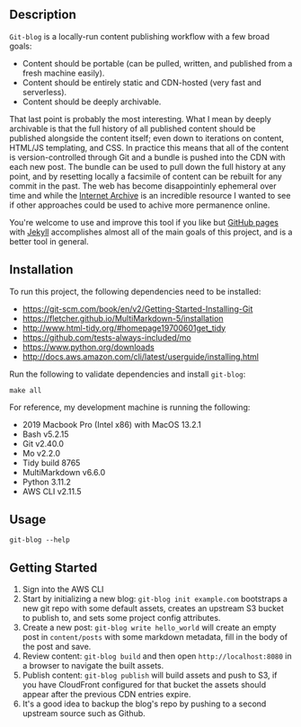 Description
-----------

`Git-blog` is a locally-run content publishing workflow with a few broad goals:
- Content should be portable (can be pulled, written, and published from a fresh machine easily).
- Content should be entirely static and CDN-hosted (very fast and serverless).
- Content should be deeply archivable.

That last point is probably the most interesting. What I mean by deeply archivable is that the full history of all published content should be published alongside the content itself; even down to iterations on content, HTML/JS templating, and CSS. In practice this means that all of the content is version-controlled through Git and a bundle is pushed into the CDN with each new post. The bundle can be used to pull down the full history at any point, and by resetting locally a facsimile of content can be rebuilt for any commit in the past. The web has become disappointinly ephemeral over time and while the [Internet Archive](https://archive.org/) is an incredible resource I wanted to see if other approaches could be used to achive more permanence online.

You're welcome to use and improve this tool if you like but [GitHub pages](https://pages.github.com/) with [Jekyll](https://jekyllrb.com/) accomplishes almost all of the main goals of this project, and is a better tool in general.

Installation
------------

To run this project, the following dependencies need to be installed:
- https://git-scm.com/book/en/v2/Getting-Started-Installing-Git
- https://fletcher.github.io/MultiMarkdown-5/installation
- http://www.html-tidy.org/#homepage19700601get_tidy
- https://github.com/tests-always-included/mo
- https://www.python.org/downloads
- http://docs.aws.amazon.com/cli/latest/userguide/installing.html

Run the following to validate dependencies and install `git-blog`:
```
make all
```

For reference, my development machine is running the following:
- 2019 Macbook Pro (Intel x86) with MacOS 13.2.1
- Bash v5.2.15
- Git v2.40.0
- Mo v2.2.0
- Tidy build 8765
- MultiMarkdown v6.6.0
- Python 3.11.2
- AWS CLI v2.11.5

Usage
-----
```
git-blog --help
```

Getting Started
---------------

1) Sign into the AWS CLI
2) Start by initializing a new blog: `git-blog init example.com` bootstraps a new git repo with some default assets, creates an upstream S3 bucket to publish to, and sets some project config attributes.
3) Create a new post: `git-blog write hello_world` will create an empty post in `content/posts` with some markdown metadata, fill in the body of the post and save.
4) Review content: `git-blog build` and then open `http://localhost:8080` in a browser to navigate the built assets.
5) Publish content: `git-blog publish` will build assets and push to S3, if you have CloudFront configured for that bucket the assets should appear after the previous CDN entries expire.
6) It's a good idea to backup the blog's repo by pushing to a second upstream source such as Github.
